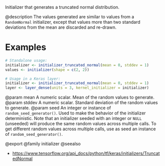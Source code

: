 Initializer that generates a truncated normal distribution.

@description
The values generated are similar to values from a
`RandomNormal` initializer, except that values more
than two standard deviations from the mean are
discarded and re-drawn.

# Examples

```r
# Standalone usage:
initializer <- initializer_truncated_normal(mean = 0, stddev = 1)
values <- initializer(shape = c(2, 2))
```


```r
# Usage in a Keras layer:
initializer <- initializer_truncated_normal(mean = 0, stddev = 1)
layer <- layer_dense(units = 3, kernel_initializer = initializer)
```

@param mean A numeric scalar. Mean of the random
    values to generate.
@param stddev A numeric scalar. Standard deviation of
   the random values to generate.
@param seed An integer or instance of
    `random_seed_generator()`.
    Used to make the behavior of the initializer
    deterministic. Note that an initializer seeded with an integer
    or `NULL` (unseeded) will produce the same random values
    across multiple calls. To get different random values
    across multiple calls, use as seed an instance
    of `random_seed_generator()`.

@export
@family initializer
@seealso
+ <https://www.tensorflow.org/api_docs/python/tf/keras/initializers/TruncatedNormal>
